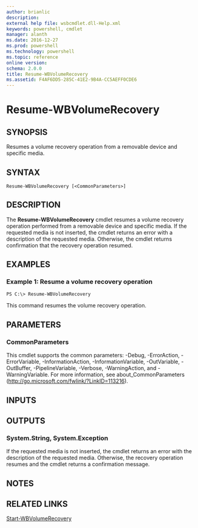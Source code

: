 ```yaml
---
author: brianlic
description: 
external help file: wsbcmdlet.dll-Help.xml
keywords: powershell, cmdlet
manager: alanth
ms.date: 2016-12-27
ms.prod: powershell
ms.technology: powershell
ms.topic: reference
online version: 
schema: 2.0.0
title: Resume-WBVolumeRecovery
ms.assetid: F4AF6DD5-285C-41E2-9B4A-CC5AEFF0CDE6
---
```


# Resume-WBVolumeRecovery

## SYNOPSIS
Resumes a volume recovery operation from a removable device and specific media.

## SYNTAX

```
Resume-WBVolumeRecovery [<CommonParameters>]
```

## DESCRIPTION
The **Resume-WBVolumeRecovery** cmdlet resumes a volume recovery operation performed from a removable device and specific media.
If the requested media is not inserted, the cmdlet returns an error with a description of the requested media.
Otherwise, the cmdlet returns confirmation that the recovery operation resumed.

## EXAMPLES

### Example 1: Resume a volume recovery operation
```
PS C:\> Resume-WBVolumeRecovery
```

This command resumes the volume recovery operation.

## PARAMETERS

### CommonParameters
This cmdlet supports the common parameters: -Debug, -ErrorAction, -ErrorVariable, -InformationAction, -InformationVariable, -OutVariable, -OutBuffer, -PipelineVariable, -Verbose, -WarningAction, and -WarningVariable. For more information, see about_CommonParameters (http://go.microsoft.com/fwlink/?LinkID=113216).

## INPUTS

## OUTPUTS

### System.String, System.Exception
If the requested media is not inserted, the cmdlet returns an error with the description of the requested media.
Otherwise, the recovery operation resumes and the cmdlet returns a confirmation message.

## NOTES

## RELATED LINKS

[Start-WBVolumeRecovery](./Start-WBVolumeRecovery.md)

